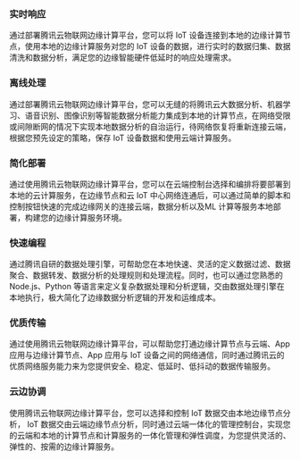 
###  实时响应
通过部署腾讯云物联网边缘计算平台，您可以将 IoT 设备连接到本地的边缘计算节点，使用本地的边缘计算服务对您的 IoT 设备的数据，进行实时的数据归集、数据清洗和数据分析，满足您的边缘智能硬件低延时的响应处理需求。

### 离线处理
通过部署腾讯云物联网边缘计算平台，您可以无缝的将腾讯云大数据分析、机器学习、语音识别、图像识别等智能数据分析能力集成到本地的计算节点，在网络受限或间隙断网的情况下实现本地数据分析的自治运行，待网络恢复将重新连接云端，根据您预先设定的策略，保存 IoT 设备数据和使用云端计算服务。

### 简化部署
通过使用腾讯云物联网边缘计算平台，您可以在云端控制台选择和编排将要部署到本地的云计算服务，在边缘节点和云 IoT 中心网络连通后，可以通过简单的脚本和控制按钮快速的完成边缘网关的连接云端，数据分析以及ML 计算等服务本地部署，构建您的边缘计算服务环境。

### 快速编程
通过腾讯自研的数据处理引擎，可帮助您在本地快速、灵活的定义数据过滤、数据聚合、数据转发、数据分析的处理规则和处理流程。同时，也可以通过您熟悉的 Node.js、Python 等语言来定义复杂数据处理和分析逻辑，交由数据处理引擎在本地执行，极大简化了边缘数据分析逻辑的开发和运维成本。

### 优质传输
通过使用腾讯云物联网边缘计算平台，可以帮助您打通边缘计算节点与云端、App 应用与边缘计算节点、App 应用与 IoT 设备之间的网络通信，同时通过腾讯云的优质网络服务能力来为您提供安全、稳定、低延时、低抖动的数据传输服务。

### 云边协调
使用腾讯云物联网边缘计算平台，您可以选择和控制 IoT 数据交由本地边缘节点分析， IoT 数据交由云端边缘节点分析，同时通过云端一体化的管理控制台，实现您的云端和本地的计算节点和计算服务的一体化管理和弹性调度，为您提供灵活的、弹性的、按需的边缘计算服务。

